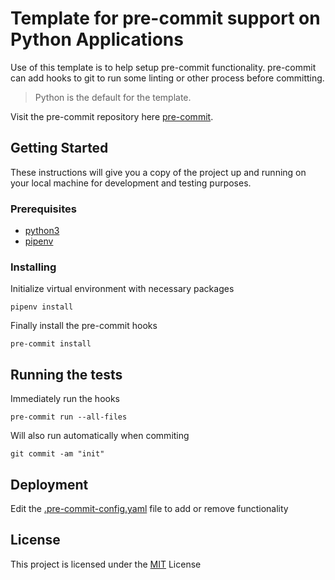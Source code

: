 # Template for pre-commit support on Python Applications

Use of this template is to help setup pre-commit functionality. pre-commit can add hooks to git to run some linting or other process before committing.

> Python is the default for the template.

Visit the pre-commit repository here
[pre-commit](https://github.com/pre-commit/pre-commit).

## Getting Started

These instructions will give you a copy of the project up and running on
your local machine for development and testing purposes.

### Prerequisites
- [python3](https://www.python.org/)
- [pipenv](https://github.com/pypa/pipenv)

### Installing

Initialize virtual environment with necessary packages

    pipenv install

Finally install the pre-commit hooks

    pre-commit install

## Running the tests

Immediately run the hooks

    pre-commit run --all-files

Will also run automatically when commiting

    git commit -am "init"

## Deployment

Edit the [.pre-commit-config.yaml](.pre-commit-config.yaml) file to add or remove functionality

## License

This project is licensed under the [MIT](LICENSE.md)
License
